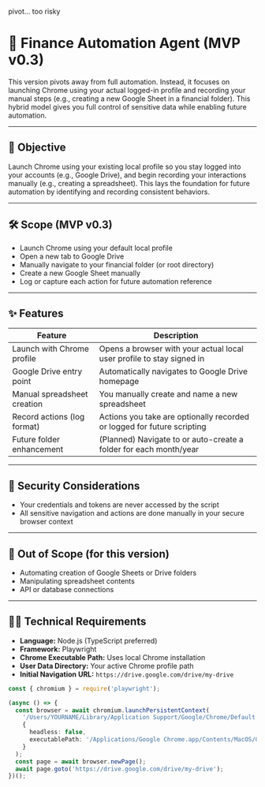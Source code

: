 pivot... too risky
# 🧾 Finance Automation Agent (MVP v0.3)

This version pivots away from full automation. Instead, it focuses on launching Chrome using your actual logged-in profile and recording your manual steps (e.g., creating a new Google Sheet in a financial folder). This hybrid model gives you full control of sensitive data while enabling future automation.

---

## 📌 Objective

Launch Chrome using your existing local profile so you stay logged into your accounts (e.g., Google Drive), and begin recording your interactions manually (e.g., creating a spreadsheet). This lays the foundation for future automation by identifying and recording consistent behaviors.

---

## 🛠 Scope (MVP v0.3)

- Launch Chrome using your default local profile
- Open a new tab to Google Drive
- Manually navigate to your financial folder (or root directory)
- Create a new Google Sheet manually
- Log or capture each action for future automation reference

---

## ✨ Features

| Feature                      | Description                                                                 |
|------------------------------|-----------------------------------------------------------------------------|
| Launch with Chrome profile   | Opens a browser with your actual local user profile to stay signed in       |
| Google Drive entry point     | Automatically navigates to Google Drive homepage                            |
| Manual spreadsheet creation  | You manually create and name a new spreadsheet                              |
| Record actions (log format)  | Actions you take are optionally recorded or logged for future scripting      |
| Future folder enhancement    | (Planned) Navigate to or auto-create a folder for each month/year            |

---

## 🔐 Security Considerations

- Your credentials and tokens are never accessed by the script
- All sensitive navigation and actions are done manually in your secure browser context

---

## 🚫 Out of Scope (for this version)

- Automating creation of Google Sheets or Drive folders
- Manipulating spreadsheet contents
- API or database connections

---

## 🧑‍💻 Technical Requirements

- **Language:** Node.js (TypeScript preferred)
- **Framework:** Playwright
- **Chrome Executable Path:** Uses local Chrome installation
- **User Data Directory:** Your active Chrome profile path
- **Initial Navigation URL:** `https://drive.google.com/drive/my-drive`

```ts
const { chromium } = require('playwright');

(async () => {
  const browser = await chromium.launchPersistentContext(
    '/Users/YOURNAME/Library/Application Support/Google/Chrome/Default',
    {
      headless: false,
      executablePath: '/Applications/Google Chrome.app/Contents/MacOS/Google Chrome',
    }
  );
  const page = await browser.newPage();
  await page.goto('https://drive.google.com/drive/my-drive');
})();